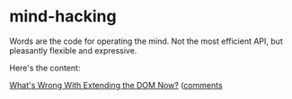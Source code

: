 mind-hacking
============

Words are the code for operating the mind. Not the most efficient API, but pleasantly flexible and expressive.

Here's the content:

[What's Wrong With Extending the DOM Now?][extenddom] ([comments][extenddom-c]

[extenddom]: https://github.com/nbubna/mind-hacking/blob/gh-pages/extending-the-dom.md
[extenddom-c]: https://github.com/nbubna/mind-hacking/issues/1
